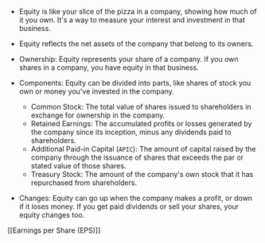 - Equity is like your slice of the pizza in a company, showing how much of it you own. It's a way to measure your interest and investment in that business.
- Equity reflects the net assets of the company that belong to its owners.

- Ownership: Equity represents your share of a company. If you own shares in a company, you have equity in that business.
- Components: Equity can be divided into parts, like shares of stock you own or money you've invested in the company.
	- Common Stock: The total value of shares issued to shareholders in exchange for ownership in the company.
	- Retained Earnings: The accumulated profits or losses generated by the company since its inception, minus any dividends paid to shareholders.
	- Additional Paid-in Capital (`APIC`): The amount of capital raised by the company through the issuance of shares that exceeds the par or stated value of those shares.
	- Treasury Stock: The amount of the company's own stock that it has repurchased from shareholders.
- Changes: Equity can go up when the company makes a profit, or down if it loses money. If you get paid dividends or sell your shares, your equity changes too.

[[Earnings per Share (EPS)]]